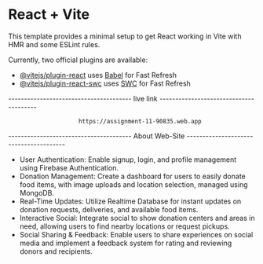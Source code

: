 # React + Vite

This template provides a minimal setup to get React working in Vite with HMR and some ESLint rules.

Currently, two official plugins are available:

- [@vitejs/plugin-react](https://github.com/vitejs/vite-plugin-react/blob/main/packages/plugin-react/README.md) uses [Babel](https://babeljs.io/) for Fast Refresh
- [@vitejs/plugin-react-swc](https://github.com/vitejs/vite-plugin-react-swc) uses [SWC](https://swc.rs/) for Fast Refresh

--------------------------------------- live link ---------------------------------------

                        https://assignment-11-90835.web.app

--------------------------------------- About Web-Site ---------------------------------------

- User Authentication: Enable signup, login, and profile management using Firebase Authentication.
- Donation Management: Create a dashboard for users to easily donate food items, with image uploads and location selection, managed using MongoDB.
- Real-Time Updates: Utilize Realtime Database for instant updates on donation requests, deliveries, and available food items.
- Interactive Social: Integrate social to show donation centers and areas in need, allowing users to find nearby locations or request pickups.
- Social Sharing & Feedback: Enable users to share experiences on social media and implement a feedback system for rating and reviewing donors and recipients.
